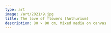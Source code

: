 ```yaml
---
type: art
image: /art/2021/9.jpg
title: The love of flowers (Anthurium)
description: 80 × 80 cm, Mixed media on canvas
---
```

